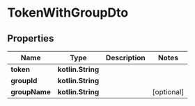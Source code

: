 
# TokenWithGroupDto

## Properties
Name | Type | Description | Notes
------------ | ------------- | ------------- | -------------
**token** | **kotlin.String** |  | 
**groupId** | **kotlin.String** |  | 
**groupName** | **kotlin.String** |  |  [optional]



